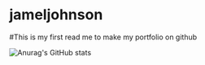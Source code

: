 # jameljohnson

#This is my first read me to make my portfolio on github

![Anurag's GitHub stats](https://github-readme-stats.vercel.app/apiJamel144anuraghazra&show_icons=true&theme=transparent)
